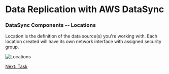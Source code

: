 # Data Replication with AWS DataSync

### DataSync Components -- Locations

Location is the definition of the data source(s) you're working with. Each location created will have its own network interface with assigned security group.

![Locations](/docs/images/s-d-loactions.png)

[Next: Task](/docs/task.md)
